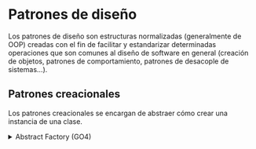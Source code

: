 # Patrones de diseño

Los patrones de diseño son estructuras normalizadas (generalmente de OOP) creadas con el fin de facilitar y estandarizar determinadas operaciones que son comunes al diseño de software en general (creación de objetos, patrones de comportamiento, patrones de desacople de sistemas...).

## Patrones creacionales

Los patrones creacionales se encargan de abstraer cómo crear una instancia de una clase.

<details>

<summary>Abstract Factory (GO4)</summary>

### Introducción

Provee de una interfaz para crear objetos relacionados o dependientes entre sí, sin especificar sus clases concretas.

### Diagrama

<details> 

<summary>Ver diagrama</summary>

![AbstractFactory](./assets/img/abstract-factory.jpg)
</details>

### Partes

- `Abstract Factory`: interfaz que define las operaciones que generan los objetos (Item).
- `ConcreteFactory[0-9]`[^1]: implementaciones de la factoría. Depende de las implementaciones de los items.
- `Some[A-Z]`[^2]: interfaces de las clases a construir.
- `Some[A-Z][0-1]`: implementaciones de las diferentes interfaces de clases a construir. En algunos contextos, existen familias que implementan `Some[A-Z]` de forma coherente entre sí.
- `APP`: aplicación que utilizará las interfaces, agnóstica de las implementaciones.

### Pros

- Aísla clases concretas: como se crean instancias de las clases que maneja la Abstract Factory es desconocido para el que la esté utilizando.
- Es fácil cambiar entre diferentes "familias" de ítems: cambiar de familias de implementaciones de los mismos items consiste simplemente en cambiar la factoría concreta que se esté utilizando.
- Promueve la consistencia entre ítems: las diferentes familias trabajan juntas con más cohesión, ya que la implementación de una sola familia es manejada por una factoría concreta.

### Contras

- Ampliar nuevos ítems puede ser difícil: para añadir nuevos ítems a una familia, hay que modificar tanto el contrato como las diferentes implementaciones de la factoría.  
Solucionar este problema no es especialmente complicado: si no se puede acceder a la implementación de la factoría, podemos simplemente extenderla y usar dicha extensión como nueva factoría (aunque no es una solución muy elegante).

### Notas

- Es común que una implementación de AbstractFactory sea un Singleton.
- Es común que las diferentes implementaciones de los ítems a su vez implementen un Factory Method u otro patrón de creación.

### Ejemplo

Interfaces de las clases a crear:

```java
public interface SomeA {
    //methods...
}

------------------------------

public interface SomeB {
    //methods...
}
```

Implementaciones *1*

```java
public class SomeA1 implements SomeA {
    //attributes and methods implementation...
}

------------------------------

public class SomeB1 implements SomeB {
    //attributes and methods implementation...
}
```

Implementaciones *2*

```java
public class SomeA2 implements SomeA {
    //attributes and methods implementation...
}

------------------------------

public class SomeB2 implements SomeB {
    //attributes and methods implementation...
}
```

Interfaz de la factoría abstracta

```java
public interface AbstractFactory {
    SomeA createSomeA();
    SomeB createSomeB();
    //...
}
```

Implementaciones de la interfaz para los conjuntos *1* y *2* de clases `Some[A-Z]`

```java
public class ConcreteFactory1 implements AbstractFactory {
    @Override
    public SomeA createSomeA() {
        SomeA1 someA1 = //create some SomeA1 object with any method
        return someA1;
    }

    @Override
    public SomeB createSomeB() {
        SomeB1 someB1 = //create some SomeB1 object with any method
        return someB1;
    }
    //...
}

------------------------------

public class ConcreteFactory2 implements AbstractFactory {
    @Override
    public SomeA createSomeA() {
        SomeA2 someA2 = //create some SomeA2 instance with any method
        return someA2;
    }

    @Override
    public SomeB createSomeB() {
        SomeB2 someB2 = //create some SomeB2 instance with any method
        return someB2;
    }
    //...
}
```

Nuestra APP utiliza la factoría para construir los objetos

```java
public class App {

    private AbstractFactory factory = new ConcreteFactory2();

    void makeSomething() {
        SomeA someA = factory.createSomeA();
        //very interesting code
    }
}
```

[^1]: `[0-9]` es intercambiable por cualquier número, haciendo así referencia a algún objeto|clase|interfaz.
[^2]: `[A-Z]` es intercambiable por cualquier número, haciendo así referencia a algún objeto|clase|interfaz.
